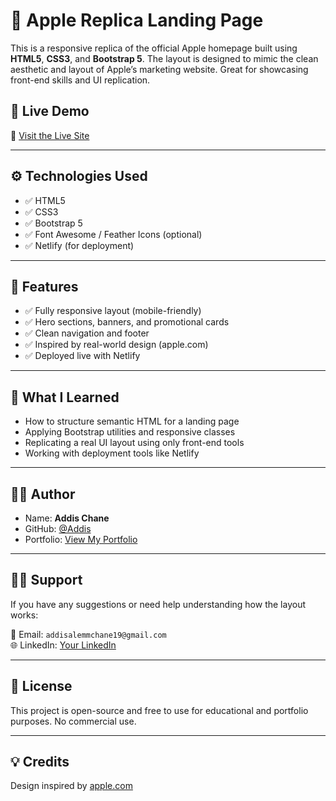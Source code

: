 # 🍏 Apple Replica Landing Page

This is a responsive replica of the official Apple homepage built using **HTML5**, **CSS3**, and **Bootstrap 5**. The layout is designed to mimic the clean aesthetic and layout of Apple’s marketing website. Great for showcasing front-end skills and UI replication.

## 🔗 Live Demo

📍 [Visit the Live Site]([https://addisapp.netlify.app/](https://addisapp.netlify.app/))

---

## ⚙️ Technologies Used

- ✅ HTML5
- ✅ CSS3
- ✅ Bootstrap 5
- ✅ Font Awesome / Feather Icons (optional)
- ✅ Netlify (for deployment)

---
## 📱 Features

- ✅ Fully responsive layout (mobile-friendly)
- ✅ Hero sections, banners, and promotional cards
- ✅ Clean navigation and footer
- ✅ Inspired by real-world design (apple.com)
- ✅ Deployed live with Netlify

---

## 🧠 What I Learned

- How to structure semantic HTML for a landing page
- Applying Bootstrap utilities and responsive classes
- Replicating a real UI layout using only front-end tools
- Working with deployment tools like Netlify

---

## 👨‍💻 Author

- Name: **Addis Chane**
- GitHub: [@Addis](https://github.com/Addisalem-chane)
- Portfolio: [View My Portfolio](https://addisalemchane.com)

---

## 🙋‍♂️ Support

If you have any suggestions or need help understanding how the layout works:

📧 Email: `addisalemmchane19@gmail.com`  
🌐 LinkedIn: [Your LinkedIn](https://linkedin.com/in/addischane)

---

## 📝 License

This project is open-source and free to use for educational and portfolio purposes. No commercial use.

---

## 💡 Credits

Design inspired by [apple.com](https://www.apple.com)

